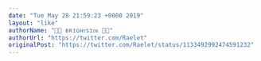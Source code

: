 ```yaml
---
date: "Tue May 28 21:59:23 +0000 2019"
layout: "like"
authorName: "🏳️‍🌈 ʙʀɪɢʜᴛsɪᴅᴇ 🏳️‍🌈"
authorUrl: "https://twitter.com/Raelet"
originalPost: "https://twitter.com/Raelet/status/1133492992474591232"
---
```

